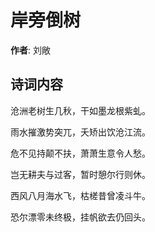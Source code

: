 # 岸旁倒树

**作者**: 刘敞

## 诗词内容

沧洲老树生几秋，干如墨龙根紫虬。

雨水摧激势突兀，夭矫出饮沧江流。

危不见持颠不扶，萧萧生意令人愁。

岂无耕夫与过客，暂时憩尔行则休。

西风八月海水飞，枯槎昔曾凌斗牛。

恐尔漂零未终极，挂帆欲去仍回头。

